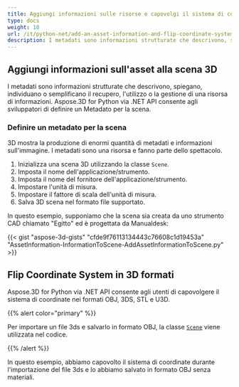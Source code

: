 ```yaml
---
title: Aggiungi informazioni sulle risorse e capovolgi il sistema di coordinate in formati 3D
type: docs
weight: 10
url: /it/python-net/add-an-asset-information-and-flip-coordinate-system-in-3d-formats/
description: I metadati sono informazioni strutturate che descrivono, spiegano, individuano o semplificano il recupero, l'utilizzo o la gestione di una risorsa di informazioni. Aspose.3D for Python via .NET API consente agli sviluppatori di definire un Metadato per la scena.
---
```

##  **Aggiungi informazioni sull'asset alla scena 3D**
I metadati sono informazioni strutturate che descrivono, spiegano, individuano o semplificano il recupero, l'utilizzo o la gestione di una risorsa di informazioni. Aspose.3D for Python via .NET API consente agli sviluppatori di definire un Metadato per la scena.
###  **Definire un metadato per la scena**
3D mostra la produzione di enormi quantità di metadati e informazioni sull'immagine. I metadati sono una risorsa e fanno parte dello spettacolo.

1. Inizializza una scena 3D utilizzando la classe `Scene`.
1. Imposta il nome dell'applicazione/strumento.
1. Imposta il nome del fornitore dell'applicazione/strumento.
1. Impostare l'unità di misura.
1. Impostare il fattore di scala dell'unità di misura.
1. Salva 3D scena nel formato file supportato.

In questo esempio, supponiamo che la scena sia creata da uno strumento CAD chiamato "Egitto" ed è progettata da Manualdesk:

{{< gist "aspose-3d-gists" "cfde9f76113134443c76608c1d19453a" "AssetInformation-InformationToScene-AddAssetInformationToScene.py" >}}
##  **Flip Coordinate System in 3D formati**
Aspose.3D for Python via .NET API consente agli utenti di capovolgere il sistema di coordinate nei formati OBJ, 3DS, STL e U3D.

{{% alert color="primary" %}} 

Per importare un file 3ds e salvarlo in formato OBJ, la classe [`Scene`](https://reference.aspose.com/3d/net/aspose.threed/scene) viene utilizzata nel codice.

{{% /alert %}} 

In questo esempio, abbiamo capovolto il sistema di coordinate durante l'importazione del file 3ds e lo abbiamo salvato in formato OBJ senza materiali.
